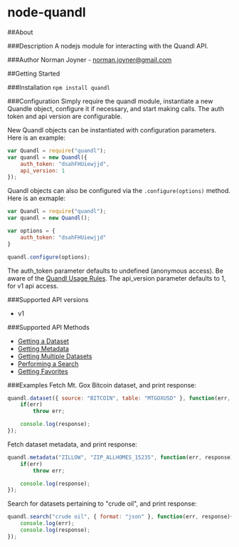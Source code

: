node-quandl
====================

##About

###Description
A nodejs module for interacting with the Quandl API.

###Author
Norman Joyner - norman.joyner@gmail.com

##Getting Started

###Installation
```npm install quandl```

###Configuration
Simply require the quandl module, instantiate a new Quandle object, configure it if necessary, and start making calls. The auth token and api version are configurable.

New Quandl objects can be instantiated with configuration parameters. Here is an example:
```javascript
var Quandl = require("quandl");
var quandl = new Quandl({
    auth_token: "dsahFHUiewjjd",
    api_version: 1
});
```

Quandl objects can also be configured via the ```.configure(options)``` method. Here is an exmaple: 
```javascript
var Quandl = require("quandl");
var quandl = new Quandl();

var options = {
    auth_token: "dsahFHUiewjjd"
}

quandl.configure(options);
```

The auth_token parameter defaults to undefined (anonymous access). Be aware of the [Quandl Usage Rules](http://www.quandl.com/help/api#Usage-Rules).
The api_version parameter defaults to 1, for v1 api access.

###Supported API versions
* v1

###Supported API Methods
* [Getting a Dataset](http://www.quandl.com/help/api#A-Simple-Example)
* [Getting Metadata](http://www.quandl.com/help/api#Getting-Metadata)
* [Getting Multiple Datasets](http://www.quandl.com/help/api#Multiple-Datasets)
* [Performing a Search](http://www.quandl.com/help/api#Doing-a-Search)
* [Getting Favorites](http://www.quandl.com/help/api#Getting-Favourites)

###Examples
Fetch Mt. Gox Bitcoin dataset, and print response:
```javascript
quandl.dataset({ source: "BITCOIN", table: "MTGOXUSD" }, function(err, response){
    if(err)
        throw err;

    console.log(response);
});
```
Fetch dataset metadata, and print response:
```javascript
quandl.metadata("ZILLOW", "ZIP_ALLHOMES_15235", function(err, response){
    if(err)
        throw err;

    console.log(response);
});
```

Search for datasets pertaining to "crude oil", and print response:
```javascript
quandl.search("crude oil", { format: "json" }, function(err, response){
    console.log(err);
    console.log(response);
});
```
